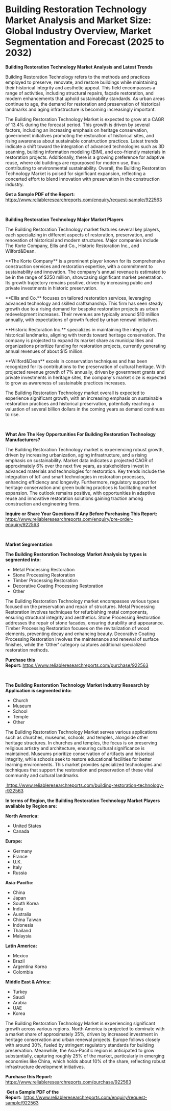<p><h1>Building Restoration Technology Market Analysis and Market Size: Global Industry Overview, Market Segmentation and Forecast (2025 to 2032)</h1></p><p><strong>Building Restoration Technology Market Analysis and Latest Trends</strong></p>
<p><p>Building Restoration Technology refers to the methods and practices employed to preserve, renovate, and restore buildings while maintaining their historical integrity and aesthetic appeal. This field encompasses a range of activities, including structural repairs, façade restoration, and modern enhancements that uphold sustainability standards. As urban areas continue to age, the demand for restoration and preservation of historical landmarks and aging infrastructure is becoming increasingly important.</p><p>The Building Restoration Technology Market is expected to grow at a CAGR of 13.4% during the forecast period. This growth is driven by several factors, including an increasing emphasis on heritage conservation, government initiatives promoting the restoration of historical sites, and rising awareness about sustainable construction practices. Latest trends indicate a shift toward the integration of advanced technologies such as 3D scanning, building information modeling (BIM), and eco-friendly materials in restoration projects. Additionally, there is a growing preference for adaptive reuse, where old buildings are repurposed for modern use, thus contributing to environmental sustainability. Overall, the Building Restoration Technology Market is poised for significant expansion, reflecting a concerted effort to blend innovation with preservation in the construction industry.</p></p>
<p><strong>Get a Sample PDF of the Report:&nbsp;</strong> <a href="https://www.reliableresearchreports.com/enquiry/request-sample/922563?utm_campaign=3071&utm_medium=2&utm_source=Github&utm_content=ia&utm_term=18042025&utm_id=building-restoration-technology">https://www.reliableresearchreports.com/enquiry/request-sample/922563</a></p>
<p>&nbsp;</p>
<p><strong>Building Restoration Technology Major Market Players</strong></p>
<p><p>The Building Restoration Technology market features several key players, each specializing in different aspects of restoration, preservation, and renovation of historical and modern structures. Major companies include The Korte Company, Ellis and Co., Historic Restoration Inc., and Wilford&Dean. </p><p>**The Korte Company** is a prominent player known for its comprehensive construction services and restoration expertise, with a commitment to sustainability and innovation. The company's annual revenue is estimated to be in the range of $250 million, showcasing significant market penetration. Its growth trajectory remains positive, driven by increasing public and private investments in historic preservation.</p><p>**Ellis and Co.** focuses on tailored restoration services, leveraging advanced technology and skilled craftsmanship. This firm has seen steady growth due to a rising demand for bespoke restoration projects as urban redevelopment increases. Their revenues are typically around $10 million annually, with expectations of growth fueled by urban renewal initiatives.</p><p>**Historic Restoration Inc.** specializes in maintaining the integrity of historical landmarks, aligning with trends toward heritage conservation. The company is projected to expand its market share as municipalities and organizations prioritize funding for restoration projects, currently generating annual revenues of about $15 million.</p><p>**Wilford&Dean** excels in conservation techniques and has been recognized for its contributions to the preservation of cultural heritage. With projected revenue growth of 7% annually, driven by government grants and private investments in heritage sites, the company's market size is expected to grow as awareness of sustainable practices increases.</p><p>The Building Restoration Technology market overall is expected to experience significant growth, with an increasing emphasis on sustainable restoration practices and historical preservation, potentially reaching a valuation of several billion dollars in the coming years as demand continues to rise.</p></p>
<p>&nbsp;</p>
<p><strong>What Are The Key Opportunities For Building Restoration Technology Manufacturers?</strong></p>
<p><p>The Building Restoration Technology market is experiencing robust growth, driven by increasing urbanization, aging infrastructure, and a rising emphasis on sustainability. Market data indicates a projected CAGR of approximately 6% over the next five years, as stakeholders invest in advanced materials and technologies for restoration. Key trends include the integration of IoT and smart technologies in restoration processes, enhancing efficiency and longevity. Furthermore, regulatory support for heritage conservation and green building practices is facilitating market expansion. The outlook remains positive, with opportunities in adaptive reuse and innovative restoration solutions gaining traction among construction and engineering firms.</p></p>
<p><strong>Inquire or Share Your Questions If Any Before Purchasing This Report:</strong> <a href="https://www.reliableresearchreports.com/enquiry/pre-order-enquiry/922563?utm_campaign=3071&utm_medium=2&utm_source=Github&utm_content=ia&utm_term=18042025&utm_id=building-restoration-technology">https://www.reliableresearchreports.com/enquiry/pre-order-enquiry/922563</a></p>
<p>&nbsp;</p>
<p><strong>Market Segmentation</strong></p>
<p><strong>The Building Restoration Technology Market Analysis by types is segmented into:</strong></p>
<p><ul><li>Metal Processing Restoration</li><li>Stone Processing Restoration</li><li>Timber Processing Restoration</li><li>Decorative Coating Processing Restoration</li><li>Other</li></ul></p>
<p><p>The Building Restoration Technology market encompasses various types focused on the preservation and repair of structures. Metal Processing Restoration involves techniques for refurbishing metal components, ensuring structural integrity and aesthetics. Stone Processing Restoration addresses the repair of stone facades, ensuring durability and appearance. Timber Processing Restoration focuses on the revitalization of wood elements, preventing decay and enhancing beauty. Decorative Coating Processing Restoration involves the maintenance and renewal of surface finishes, while the 'Other' category captures additional specialized restoration methods.</p></p>
<p><strong>Purchase this Report:&nbsp;</strong><a href="https://www.reliableresearchreports.com/purchase/922563?utm_campaign=3071&utm_medium=2&utm_source=Github&utm_content=ia&utm_term=18042025&utm_id=building-restoration-technology">https://www.reliableresearchreports.com/purchase/922563</a></p>
<p>&nbsp;</p>
<p><strong>The Building Restoration Technology Market Industry Research by Application is segmented into:</strong></p>
<p><ul><li>Church</li><li>Museum</li><li>School</li><li>Temple</li><li>Other</li></ul></p>
<p><p>The Building Restoration Technology Market serves various applications such as churches, museums, schools, and temples, alongside other heritage structures. In churches and temples, the focus is on preserving religious artistry and architecture, ensuring cultural significance is maintained. Museums prioritize conservation of artifacts and historical integrity, while schools seek to restore educational facilities for better learning environments. This market provides specialized technologies and techniques that support the restoration and preservation of these vital community and cultural landmarks.</p></p>
<p><a href="https://www.reliableresearchreports.com/building-restoration-technology-r922563?utm_campaign=3071&utm_medium=2&utm_source=Github&utm_content=ia&utm_term=18042025&utm_id=building-restoration-technology">&nbsp;https://www.reliableresearchreports.com/building-restoration-technology-r922563</a></p>
<p><strong>In terms of Region, the Building Restoration Technology Market Players available by Region are:</strong></p>
<p>
    <p> <strong> North America: </strong>
        <ul>
            <li>United States</li>
            <li>Canada</li>
        </ul>
        </p> 
    <p> <strong> Europe: </strong>
        <ul>
            <li>Germany</li>
            <li>France</li>
            <li>U.K.</li>
            <li>Italy</li>
            <li>Russia</li>
        </ul>
        </p> 
    <p> <strong> Asia-Pacific: </strong>
        <ul>
            <li>China</li>
            <li>Japan</li>
            <li>South Korea</li>
            <li>India</li>
            <li>Australia</li>
            <li>China Taiwan</li>
            <li>Indonesia</li>
            <li>Thailand</li>
            <li>Malaysia</li>
        </ul>
        </p> 
    <p> <strong> Latin America: </strong>
        <ul>
            <li>Mexico</li>
            <li>Brazil</li>
            <li>Argentina Korea</li>
            <li>Colombia</li>
        </ul>
        </p> 
    <p> <strong> Middle East & Africa: </strong>
        <ul>
            <li>Turkey</li>
            <li>Saudi</li>
            <li>Arabia</li>
            <li>UAE</li>
            <li>Korea</li>
        </ul>
    </p>
    </p>
<p><p>The Building Restoration Technology Market is experiencing significant growth across various regions. North America is projected to dominate with a market share of approximately 35%, driven by increased investment in heritage conservation and urban renewal projects. Europe follows closely with around 30%, fueled by stringent regulatory standards for building preservation. Meanwhile, the Asia-Pacific region is anticipated to grow substantially, capturing roughly 25% of the market, particularly in emerging economies like China, which holds about 10% of the share, reflecting robust infrastructure development initiatives.</p></p>
<p><strong>Purchase this Report: </strong><a href="https://www.reliableresearchreports.com/purchase/922563?utm_campaign=3071&utm_medium=2&utm_source=Github&utm_content=ia&utm_term=18042025&utm_id=building-restoration-technology">https://www.reliableresearchreports.com/purchase/922563</a></p>
<p>&nbsp;<strong>Get a Sample PDF of the Report:&nbsp;&nbsp;</strong><a href="https://www.reliableresearchreports.com/enquiry/request-sample/922563?utm_campaign=3071&utm_medium=2&utm_source=Github&utm_content=ia&utm_term=18042025&utm_id=building-restoration-technology">https://www.reliableresearchreports.com/enquiry/request-sample/922563</a></p>
<p><strong></strong></p>
<p><p></p><p></p><p></p></p>